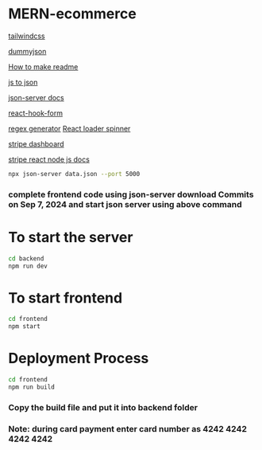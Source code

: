 # MERN-ecommerce

<!-- https://readme.so/  How to write readme file-->
<!-- https://dummyjson.com/  get dummy data in json format like list of products, list of users, etc.-->

[tailwindcss](https://tailwindcss.com/)

[dummyjson](https://dummyjson.com/)

[How to make readme](https://readme.so/)

[js to json](https://www.convertsimple.com/convert-javascript-to-json/)

<!-- extention for tailwind---Tailwind CSS IntelliSense -->
<!-- quokka.js extension to find all brand from products data -->

[json-server docs](https://www.npmjs.com/package/json-server/v/0.16.1#sort)

[react-hook-form](https://react-hook-form.com/get-started#)

[regex generator](https://regexr.com/)
[React loader spinner](https://mhnpd.github.io/react-loader-spinner/docs/components/color-ring)

[stripe dashboard](https://dashboard.stripe.com/dashboard)

[stripe react node js docs](https://docs.stripe.com/payments/quickstart?lang=node&client=react)

```bash
npx json-server data.json --port 5000
```

### complete frontend code using json-server download Commits on Sep 7, 2024 and start json server using above command

# To start the server

```bash
cd backend
npm run dev
```

# To start frontend

```bash
cd frontend
npm start
```

# Deployment Process

```bash
cd frontend
npm run build
```

### Copy the build file and put it into backend folder

### Note: during card payment enter card number as 4242 4242 4242 4242
